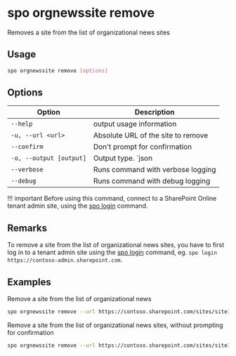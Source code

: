 # spo orgnewssite remove

Removes a site from the list of organizational news sites

## Usage

```sh
spo orgnewssite remove [options]
```

## Options

Option|Description
------|-----------
`--help`|output usage information
`-u, --url <url>`|Absolute URL of the site to remove
`--confirm`|Don't prompt for confirmation
`-o, --output [output]`|Output type. `json|text`. Default `text`
`--verbose`|Runs command with verbose logging
`--debug`|Runs command with debug logging

!!! important
    Before using this command, connect to a SharePoint Online tenant admin site, using the [spo login](../login.md) command.

## Remarks

To remove a site from the list of organizational news sites, you have to first log in to a tenant admin site using the [spo login](../login.md) command, eg. `spo login https://contoso-admin.sharepoint.com`.

## Examples

Remove a site from the list of organizational news

```sh
spo orgnewssite remove --url https://contoso.sharepoint.com/sites/site1
```

Remove a site from the list of organizational news sites, without prompting for confirmation

```sh
spo orgnewssite remove --url https://contoso.sharepoint.com/sites/site1 --confirm
```